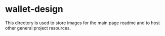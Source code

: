 # wallet-design

This directory is used to store images for the main page readme and to host other general project resources. 


